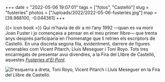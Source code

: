 +++
date = "2022-05-06 19:07:01"
tags = ["fotos", "Castelló"]
slug = "fusteries"
photos = ["/uploads/2022/2022-05-06-fusteries.jpg"]
map = [39.988100, -0.044361]
+++

{{< icon book >}} Qui m’havia de dir a mi l’any 1992 —quan es va morir Joan Fuster i jo començava a pensar en el meu primer llibre— que trenta anys després participaria en l’homenatge que li retrien els escriptors de Castelló. En una discreta segona fila, evidentment, darrere de figures venerables com Vicent Pitarch, Lluís Meseguer i Toni Royo. Tots tres encarregats de presentar avui divendres, a la Fira del Llibre de Castelló, aquestes [*Fusteries d’El Pont*](https://www.elpontdeleslletres.cat/2022/05/11/fusteries-del-pont/).

<img src="/uploads/2022/2022-05-06-fusteries.jpg" alt="D'esquerra a dreta, Toni Royo, Vicent Pitarch i Lluís Meseguer en la Fira del Llibre de Castelló.">
